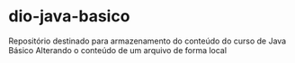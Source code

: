 # dio-java-basico
Repositório destinado para armazenamento do conteúdo do curso de Java Básico
Alterando o conteúdo de um arquivo de forma local